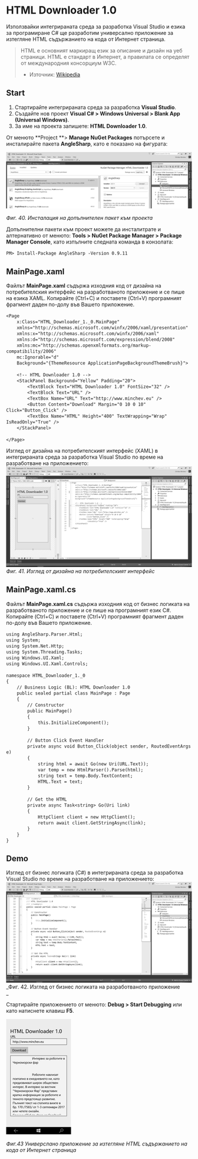 # HTML Downloader 1.0

Използвайки интегрираната среда за разработка Visual Studio и езика за програмиране C\# ще разработим универсално приложение за изтегляне HTML съдържанието на кода от Интернет страница.

> HTML е основният маркиращ език за описание и дизайн на уеб страници. HTML е стандарт в Интернет, а правилата се определят от международния консорциум W3C. 
> - Източник: [Wikipedia](https://en.wikipedia.org/wiki/HTML)

## Start

1. Стартирайте интегрираната среда за разработка **Visual Studio**. 
2. Създайте нов проект **Visual C\# &gt; Windows Universal &gt; Blank App \(Universal Windows\)**. 
3. За име на проекта запишете: **HTML Downloader 1.0**.

От менюто **Project **&gt; **Manage NuGet Packages** потърсете и инсталирайте пакета **AngleSharp**, като е показано на фигурата:

![](/chapter1/40.png)

_Фиг. 40. Инсталация на допълнителен пакет към проекта_

Допълнителни пакети към проект можете да инсталитрате и алтернативно от менюто: **Tools &gt; NuGet Package Manager &gt; Package Manager Console**, като изпълните следната команда в конзолата:

```
PM> Install-Package AngleSharp -Version 0.9.11
```

## MainPage.xaml

Файлът **MainPage.xaml** съдържа изходния код от дизайна на потребителския интерфейс на разработваното приложение и се пише на езика XAML. Копирайте \(Ctrl+C\) и поставете \(Ctrl+V\) програмният фрагмент даден по-долу във Вашето приложение.

```
<Page
    x:Class="HTML_Downloader_1._0.MainPage"
    xmlns="http://schemas.microsoft.com/winfx/2006/xaml/presentation"
    xmlns:x="http://schemas.microsoft.com/winfx/2006/xaml"
    xmlns:d="http://schemas.microsoft.com/expression/blend/2008"
    xmlns:mc="http://schemas.openxmlformats.org/markup-compatibility/2006"
    mc:Ignorable="d"
    Background="{ThemeResource ApplicationPageBackgroundThemeBrush}">

    <!-- HTML Downloader 1.0 -->
    <StackPanel Background="Yellow" Padding="20">
        <TextBlock Text="HTML Downloader 1.0" FontSize="32" />
        <TextBlock Text="URL" />
        <TextBox Name="URL" Text="http://www.minchev.eu" />
        <Button Content="Download" Margin="0 10 0 10" Click="Button_Click" />
        <TextBox Name="HTML" Height="400" TextWrapping="Wrap" IsReadOnly="True" />
    </StackPanel>

</Page>
```

Изглед от дизайна на потребителският интерфейс \(XAML\) в интегрираната среда за разработка Visual Studio по време на разработване на приложението:![](/chapter1/41.png)_Фиг. 41. Изглед от дизайна на потребителският интерфейс_

## MainPage.xaml.cs

Файлът **MainPage.xaml.cs** съдържа изходния код от бизнес логиката на разработваното приложение и се пише на програмният език C\#. Копирайте \(Ctrl+C\) и поставете \(Ctrl+V\) програмният фрагмент даден по-долу във Вашето приложение.

```
using AngleSharp.Parser.Html;
using System;
using System.Net.Http;
using System.Threading.Tasks;
using Windows.UI.Xaml;
using Windows.UI.Xaml.Controls;

namespace HTML_Downloader_1._0
{
    // Business Logic (BL): HTML Downloader 1.0
    public sealed partial class MainPage : Page
    {
        // Constructor
        public MainPage()
        {
            this.InitializeComponent();
        }

        // Button Click Event Handler
        private async void Button_Click(object sender, RoutedEventArgs e)
        {
            string html = await Go(new Uri(URL.Text));
            var temp = new HtmlParser().Parse(html);
            string text = temp.Body.TextContent;
            HTML.Text = text;
        }

        // Get the HTML
        private async Task<string> Go(Uri link)
        {
            HttpClient client = new HttpClient();
            return await client.GetStringAsync(link);
        }
    }
}
```

## Demo

Изглед от бизнес логиката \(C\#\) в интегрираната среда за разработка Visual Studio по време на разработване на приложението:![](/chapter1/42.png)_Фиг. 42. Изглед от бизнес логиката на разработваното приложение      
_

Стартирайте приложението от менюто: **Debug &gt; Start Debugging** или като натиснете клавиш **F5**.

![](/chapter1/43.png)

_Фиг.43 Универслано приложение за изтегляне HTML съдържанието на кода от Интернет страница_

